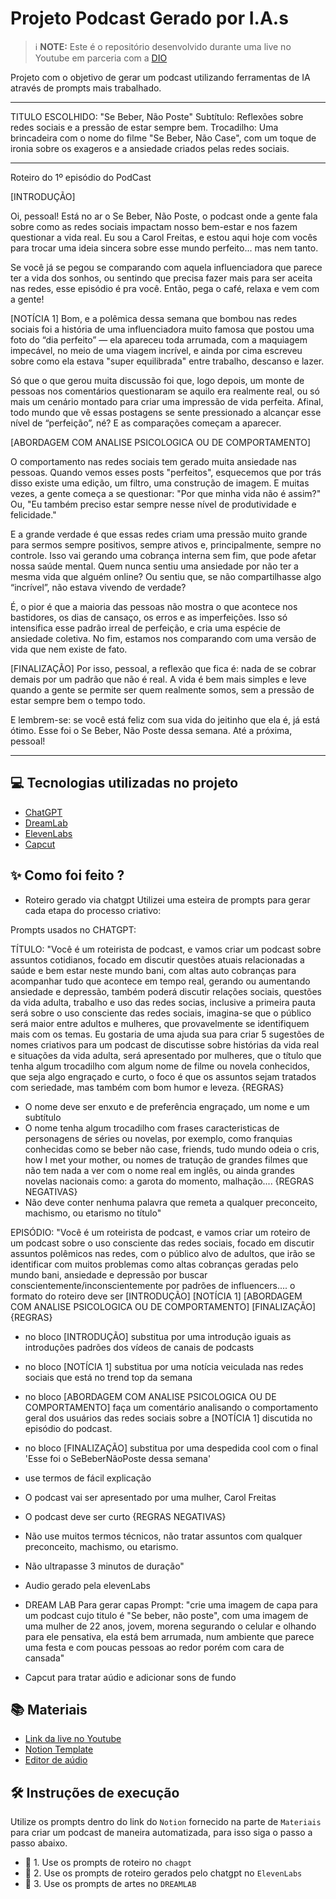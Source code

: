 

# Projeto Podcast Gerado por I.A.s


 > ℹ️ **NOTE:** Este é o repositório desenvolvido durante uma live no Youtube em parceria com a [DIO](https://dio.me)

Projeto com o objetivo de gerar um podcast utilizando ferramentas de IA através de prompts mais trabalhado.

**********************************************************************************************************************************************************************************
TITULO ESCOLHIDO: "Se Beber, Não Poste"
Subtítulo: Reflexões sobre redes sociais e a pressão de estar sempre bem.
Trocadilho: Uma brincadeira com o nome do filme "Se Beber, Não Case", com um toque de ironia sobre os exageros e a ansiedade criados pelas redes sociais.

**********************************************************************************************************************************************************************************
Roteiro do 1º episódio do PodCast

[INTRODUÇÃO]


Oi, pessoal! Está no ar o Se Beber, Não Poste, o podcast onde a gente fala sobre como as redes sociais impactam nosso bem-estar e nos fazem questionar a vida real. Eu sou a Carol Freitas, e estou aqui hoje com vocês para trocar uma ideia sincera sobre esse mundo perfeito... mas nem tanto.

Se você já se pegou se comparando com aquela influenciadora que parece ter a vida dos sonhos, ou sentindo que precisa fazer mais para ser aceita nas redes, esse episódio é pra você. Então, pega o café, relaxa e vem com a gente!

[NOTÍCIA 1] 
Bom, e a polêmica dessa semana que bombou nas redes sociais foi a história de uma influenciadora muito famosa que postou uma foto do “dia perfeito” — ela apareceu toda arrumada, com a maquiagem impecável, no meio de uma viagem incrível, e ainda por cima escreveu sobre como ela estava "super equilibrada" entre trabalho, descanso e lazer.

Só que o que gerou muita discussão foi que, logo depois, um monte de pessoas nos comentários questionaram se aquilo era realmente real, ou só mais um cenário montado para criar uma impressão de vida perfeita. Afinal, todo mundo que vê essas postagens se sente pressionado a alcançar esse nível de “perfeição”, né? E as comparações começam a aparecer.

[ABORDAGEM COM ANALISE PSICOLOGICA OU DE COMPORTAMENTO] 

O comportamento nas redes sociais tem gerado muita ansiedade nas pessoas. Quando vemos esses posts "perfeitos", esquecemos que por trás disso existe uma edição, um filtro, uma construção de imagem. E muitas vezes, a gente começa a se questionar: "Por que minha vida não é assim?" Ou, "Eu também preciso estar sempre nesse nível de produtividade e felicidade."

E a grande verdade é que essas redes criam uma pressão muito grande para sermos sempre positivos, sempre ativos e, principalmente, sempre no controle. Isso vai gerando uma cobrança interna sem fim, que pode afetar nossa saúde mental. Quem nunca sentiu uma ansiedade por não ter a mesma vida que alguém online? Ou sentiu que, se não compartilhasse algo “incrível”, não estava vivendo de verdade?

É, o pior é que a maioria das pessoas não mostra o que acontece nos bastidores, os dias de cansaço, os erros e as imperfeições. Isso só intensifica esse padrão irreal de perfeição, e cria uma espécie de ansiedade coletiva. No fim, estamos nos comparando com uma versão de vida que nem existe de fato.


[FINALIZAÇÃO]
Por isso, pessoal, a reflexão que fica é: nada de se cobrar demais por um padrão que não é real. A vida é bem mais simples e leve quando a gente se permite ser quem realmente somos, sem a pressão de estar sempre bem o tempo todo.

E lembrem-se: se você está feliz com sua vida do jeitinho que ela é, já está ótimo. Esse foi o Se Beber, Não Poste dessa semana. Até a próxima, pessoal!

**********************************************************************************************************************************************************************************

## 💻 Tecnologias utilizadas no projeto

- [ChatGPT](https://chat.openai.com/) 
- [DreamLab](https://www.canva.com/dream-lab/)
- [ElevenLabs](https://beta.elevenlabs.io/)
- [Capcut](https://www.capcut.com/pt-br/)

## ✨ Como foi feito ?

- Roteiro gerado via chatgpt
Utilizei uma esteira de prompts para gerar cada etapa do processo criativo:

Prompts usados no CHATGPT:

TÍTULO:
"Você é um roteirista de podcast, e vamos criar um podcast sobre assuntos cotidianos, focado em discutir questões atuais relacionadas a saúde e bem estar neste mundo bani, com altas auto cobranças para acompanhar tudo que acontece em tempo real, gerando ou aumentando ansiedade e depressão, também poderá discutir relações sociais, questões da vida adulta, trabalho e uso das redes socias, inclusive a primeira pauta será sobre o uso consciente das redes sociais, imagina-se que o público será maior entre adultos e mulheres, que provavelmente se identifiquem mais com os temas.  Eu gostaria de uma ajuda sua para criar 5 sugestões 
de nomes criativos para um podcast de discutisse sobre histórias da vida real e situações da vida adulta, será apresentado por mulheres, que o título que tenha algum trocadilho com algum nome de filme ou novela conhecidos, que seja algo engraçado e curto, o foco é que os assuntos sejam tratados com seriedade, mas também com bom humor e leveza.
{REGRAS}
- O nome deve ser enxuto e de preferência engraçado, um nome e um subtítulo 
- O nome tenha algum trocadilho com frases caracteristicas de personagens de séries ou novelas, por exemplo, como franquias conhecidas como se beber não case, friends, tudo mundo odeia o cris, how I met your mother,  ou nomes de tratução de grandes filmes que não tem nada a ver com o nome real em inglês, ou ainda grandes novelas nacionais como: a garota do momento, malhação....
{REGRAS NEGATIVAS}
- Não deve conter nenhuma palavra que remeta a qualquer preconceito, machismo, ou etarismo no título"

EPISÓDIO:
"Você é um roteirista de podcast, e vamos criar um  roteiro de um podcast sobre o uso consciente das redes sociais, focado em discutir assuntos polêmicos nas redes,  com o público alvo de adultos, que irão se identificar com muitos problemas como altas cobranças geradas pelo mundo bani, ansiedade e depressão por buscar conscientemente/inconscientemente por padrões de influencers....
o formato do roteiro deve ser
[INTRODUÇÃO]
[NOTÍCIA 1] 
[ABORDAGEM COM ANALISE PSICOLOGICA OU DE COMPORTAMENTO] 
[FINALIZAÇÃO]
{REGRAS}
- no bloco [INTRODUÇÃO] substitua por uma introdução iguais as introduções padrões dos vídeos de canais de podcasts
- no bloco [NOTÍCIA 1] substitua por uma notícia veiculada nas redes sociais que está no trend top da semana 
- no bloco [ABORDAGEM COM ANALISE PSICOLOGICA OU DE COMPORTAMENTO] faça um comentário analisando o comportamento geral dos usuários das redes sociais sobre a [NOTÍCIA 1] discutida no episódio do podcast. 
- no bloco [FINALIZAÇÃO] substitua por uma despedida cool com o final 'Esse foi o SeBeberNãoPoste dessa semana' 
- use termos de fácil explicação
- O podcast vai ser apresentado por uma mulher, Carol Freitas
- O podcast deve ser curto
{REGRAS NEGATIVAS}
- Não use muitos termos técnicos, não tratar assuntos com qualquer preconceito, machismo, ou etarismo.
- Não ultrapasse 3 minutos de duração"




- Audio gerado pela elevenLabs



- DREAM LAB Para gerar capas
Prompt:
"crie uma imagem de capa para um podcast cujo titulo é "Se beber, não poste", com uma imagem de uma mulher de 22 anos, jovem, morena segurando o celular e olhando para ele pensativa, ela está bem arrumada, num ambiente que parece uma festa e com poucas pessoas ao redor porém com cara de cansada"


- Capcut para tratar aúdio e adicionar sons de fundo

## 📚 Materiais

- [Link da live no Youtube](https://www.youtube.com)
- [Notion Template](https://helpful-jump-17b.notion.site/PAS-Podcast-AI-Studio-210489e15d7a4a73b743bb159e45d06f?pvs=4)
- [Editor de aúdio](https://www.capcut.com/editor?from_page=landing_page&__action_from=picture_V%C3%ADdeos%20profissionais%20em%20minutos,%20n%C3%A3o%20em%20horas.)


## 🛠️ Instruções de execução

Utilize os prompts dentro do link do `Notion` fornecido na parte de `Materiais` para criar um podcast de maneira automatizada, para isso siga o passo a passo abaixo.

- 🤖 1. Use os prompts de roteiro no `chagpt`
- 🤖 2. Use os prompts de roteiro gerados pelo chatgpt no  `ElevenLabs`
- 🤖 3. Use os prompts de artes no `DREAMLAB`

